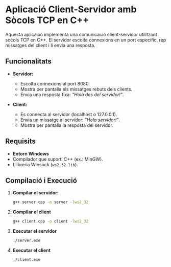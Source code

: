 # Aplicació Client-Servidor amb Sòcols TCP en C++

Aquesta aplicació implementa una comunicació client-servidor utilitzant sòcols TCP en C++. El servidor escolta connexions en un port específic, rep missatges del client i li envia una resposta.

## Funcionalitats

- **Servidor:**
  - Escolta connexions al port 8080.
  - Mostra per pantalla els missatges rebuts dels clients.
  - Envia una resposta fixa: *"Hola des del servidor!"*.

- **Client:**
  - Es connecta al servidor (localhost o 127.0.0.1).
  - Envia un missatge al servidor: *"Hola servidor!"*.
  - Mostra per pantalla la resposta del servidor.

## Requisits

- **Entorn Windows**
- Compilador que suporti C++ (ex.: MinGW).
- Llibreria Winsock (`ws2_32.lib`).

## Compilació i Execució

1. **Compilar el servidor:**
   ```bash
   g++ server.cpp -o server -lws2_32

2. **Compilar el client**
   ````bash
   g++ client.cpp -o client -lws2_32

3. **Executar el servidor**
   ````bash
   ./server.exe
   
4. **Executar el client**
   ````bash
   ./client.exe

